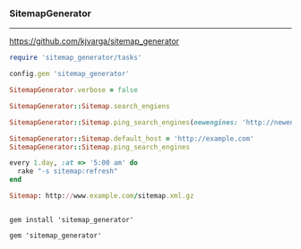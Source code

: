 ### SitemapGenerator
---
https://github.com/kjvarga/sitemap_generator

```ruby
require 'sitemap_generator/tasks'

config.gem 'sitemap_generator'

SitemapGenerator.verbose = false

SitemapGenerator::Sitemap.search_engiens

SitemapGenerator::Sitemap.ping_search_engines(newengines: 'http://newengine.com/ping?url=%s')

SitemapGenerator::Sitemap.default_host = 'http://example.com'
SitemapGenerator::Sitemap.ping_search_engines

every 1.day, :at => '5:00 am' do
  rake "-s sitemap:refresh"
end

Sitemap: http://www.example.com/sitemap.xml.gz



```

```
gem install 'sitemap_generator'

gem 'sitemap_generator'


```

```

```


